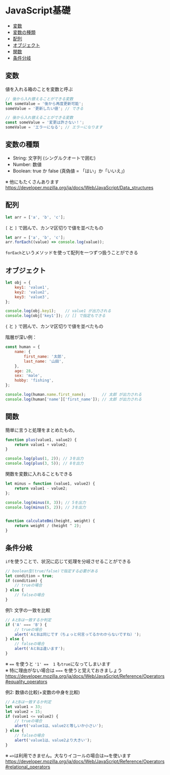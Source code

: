 # JavaScript基礎
<!-- TOC -->

- [変数](#%E5%A4%89%E6%95%B0)
- [変数の種類](#%E5%A4%89%E6%95%B0%E3%81%AE%E7%A8%AE%E9%A1%9E)
- [配列](#%E9%85%8D%E5%88%97)
- [オブジェクト](#%E3%82%AA%E3%83%96%E3%82%B8%E3%82%A7%E3%82%AF%E3%83%88)
- [関数](#%E9%96%A2%E6%95%B0)
- [条件分岐](#%E6%9D%A1%E4%BB%B6%E5%88%86%E5%B2%90)

<!-- /TOC -->


## 変数
値を入れる箱のことを変数と呼ぶ

```js
// 後から入れ替えることができる変数
let someValue = '後から再度更新可能';
someValue = '更新したい値'; // できる
```

```js
// 後から入れ替えることができる変数
const someValue = '変更は許さない！';
someValue = 'エラーになる'; // エラーになります
```

## 変数の種類
- String: 文字列 (シングルクオートで囲む)
- Number: 数値
- Boolean: true か false (真偽値 = 「はい」か「いいえ」)

※ 他にもたくさんあります  
https://developer.mozilla.org/ja/docs/Web/JavaScript/Data_structures

## 配列
```js
let arr = ['a', 'b', 'c'];
```
`[` と `]` で囲んで、カンマ区切りで値を並べたもの

```js
let arr = ['a', 'b', 'c'];
arr.forEach((value) => console.log(value));
```
`forEach`というメソッドを使って配列を一つずつ扱うことができる


## オブジェクト
```js
let obj = {
    key1: 'value1',
    key2: 'value2',
    key3: 'value3',
};

console.log(obj.key1);    // value1 が出力される
console.log(obj['key1']); // [] で指定もできる
```
`{` と `}` で囲んで、カンマ区切りで値を並べたもの  


階層が深い例：
```js
const human = {
    name: {
        first_name: '太郎',
        last_name: '山田',
    },
    age: 28,
    sex: 'male',
    hobby: 'fishing',
};

console.log(human.name.first_name);       // 太郎 が出力される
console.log(human['name']['first_name']); // 太郎 が出力される
```

## 関数 
簡単に言うと処理をまとめたもの。
```js
function plus(value1, value2) {
    return value1 + value2;
}

console.log(plus(1, 2)); // 3を出力
console.log(plus(3, 5)); // 8を出力
```

関数を変数に入れることもできる
```js
let minus = function (value1, value2) {
    return value1 - value2;
};

console.log(minus(8, 3)); // 5を出力
console.log(minus(5, 2)); // 3を出力
```

```js

function calculateBmi(height, weight) {
    return weight / (height ^ 2);
}

```

## 条件分岐
`if`を使うことで、状況に応じて処理を分岐させることができる

```js
// boolean型(true/false)で指定する必要がある
let condition = true;
if (condition) {
    // trueの場合
} else {
    // falseの場合
}
```

例1: 文字の一致を比較
```js
// AとBは一致するか判定
if ('A' === 'B') {
    // trueの場合
    alert('AとBは同じです（ちょっと何言ってるかわからないですね）');
} else {
    // falseの場合
    alert('AとBは違います');
}
```
※ `==` を使うと `'1' ==  1` も`true`になってしまいます  
※ 特に理由がない場合は `===` を使うと覚えておきましょう  
https://developer.mozilla.org/ja/docs/Web/JavaScript/Reference/Operators#equality_operators

例2: 数値の比較(+変数の中身を比較)
```js
// AとBは一致するか判定
let value1 = 33;
let value2 = 15;
if (value1 <= value2) {
    // trueの場合
    alert('value1は、value2と等しいか小さい');
} else {
    // falseの場合
    alert('value1は、value2より大きい');
}
```
※ `=>`は利用できません。大なりイコールの場合は`>=`を使います
https://developer.mozilla.org/ja/docs/Web/JavaScript/Reference/Operators#relational_operators

